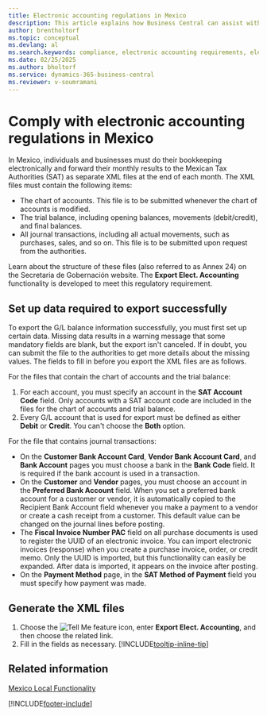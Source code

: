 ```yaml
---
title: Electronic accounting regulations in Mexico
description: This article explains how Business Central can assist with compliance regarding electronic accounting requirements in Mexico.
author: brentholtorf
ms.topic: conceptual
ms.devlang: al
ms.search.keywords: compliance, electronic accounting requirements, electronic accounting
ms.date: 02/25/2025
ms.author: bholtorf
ms.service: dynamics-365-business-central
ms.reviewer: v-soumramani
---
```


# Comply with electronic accounting regulations in Mexico

In Mexico, individuals and businesses must do their bookkeeping electronically and forward their monthly results to the Mexican Tax Authorities (SAT) as separate XML files at the end of each month. The XML files must contain the following items:

* The chart of accounts. This file is to be submitted whenever the chart of accounts is modified.  
* The trial balance, including opening balances, movements (debit/credit), and final balances.  
* All journal transactions, including all actual movements, such as purchases, sales, and so on. This file is to be submitted upon request from the authorities.

Learn about the structure of these files (also referred to as Annex 24) on the Secretaria de Gobernación website. The **Export Elect. Accounting** functionality is developed to meet this regulatory requirement.

## Set up data required to export successfully

To export the G/L balance information successfully, you must first set up certain data. Missing data results in a warning message that some mandatory fields are blank, but the export isn't canceled. If in doubt, you can submit the file to the authorities to get more details about the missing values. The fields to fill in before you export the XML files are as follows.

For the files that contain the chart of accounts and the trial balance:

1. For each account, you must specify an account in the **SAT Account Code** field. Only accounts with a SAT account code are included in the files for the chart of accounts and trial balance.
1. Every G/L account that is used for export must be defined as either **Debit** or **Credit**. You can't choose the **Both** option.

For the file that contains journal transactions:

* On the **Customer Bank Account Card**, **Vendor Bank Account Card**, and **Bank Account** pages you must choose a bank in the **Bank Code** field. It is required if the bank account is used in a transaction.
* On the **Customer** and **Vendor** pages, you must choose an account in the **Preferred Bank Account** field. When you set a preferred bank account for a customer or vendor, it is automatically copied to the Recipient Bank Account field whenever you make a payment to a vendor or create a cash receipt from a customer. This default value can be changed on the journal lines before posting.
* The **Fiscal Invoice Number PAC** field on all purchase documents is used to register the UUID of an electronic invoice. You can import electronic invoices (response) when you create a purchase invoice, order, or credit memo. Only the UUID is imported, but this functionality can easily be expanded. After data is imported, it appears on the invoice after posting.
* On the **Payment Method** page, in the **SAT Method of Payment** field you must specify how payment was made.

## Generate the XML files

1. Choose the ![Tell Me feature](../../media/ui-search/search_small.png "Tell me what you want to do") icon, enter **Export Elect. Accounting**, and then choose the related link.
1. Fill in the fields as necessary. [!INCLUDE[tooltip-inline-tip](../../includes/tooltip-inline-tip_md.md)]

## Related information

[Mexico Local Functionality](mexico-local-functionality.md)

[!INCLUDE[footer-include](../../includes/footer-banner.md)]
